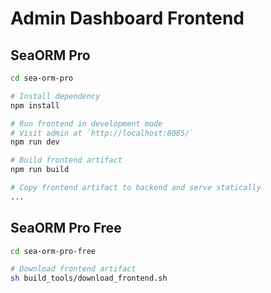 # Admin Dashboard Frontend

## SeaORM Pro

```sh
cd sea-orm-pro

# Install dependency
npm install

# Run frontend in development mode
# Visit admin at `http://localhost:8085/`
npm run dev

# Build frontend artifact
npm run build

# Copy frontend artifact to backend and serve statically
...
```

## SeaORM Pro Free

```sh
cd sea-orm-pro-free

# Download frontend artifact
sh build_tools/download_frontend.sh
```
